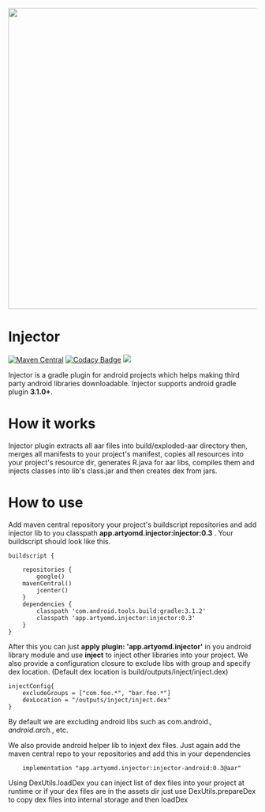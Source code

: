 <p align="center">
<img src="https://raw.githubusercontent.com/jbeguna04/Injector/master/LogoDesigns/logotype1blue.png" width=610.082 align="center">
</p>

# Injector
[![Maven Central](https://maven-badges.herokuapp.com/maven-central/app.artyomd.injector/injector/badge.svg)](https://maven-badges.herokuapp.com/maven-central/app.artyomd.injector/injector)
[![Codacy Badge](https://api.codacy.com/project/badge/Grade/f9c01ceb05ef4949a9c9869f22a5524d)](https://app.codacy.com/app/artyomd/Injector?utm_source=github.com&utm_medium=referral&utm_content=artyomd/Injector&utm_campaign=badger)
<a href='https://travis-ci.org/artyomd/Injector/builds'><img src='https://travis-ci.org/artyomd/Injector.svg?branch=master'></a>

Injector is a gradle plugin for android projects which helps making third party android libraries downloadable. Injector supports android gradle plugin **3.1.0+**.
# How it works
Injector plugin extracts all aar files into build/exploded-aar directory then, merges all manifests to your project's manifest, copies all resources into your project's resource dir, generates R.java for aar libs, compiles them and injects classes into lib's class.jar and then creates dex from jars.
# How to use
Add  maven central repository your project's buildscript repositories and add injector lib to you classpath **app.artyomd.injector:injector:0.3** . Your buildscript should look like this.
```
buildscript {

    repositories {
        google()
	mavenCentral()
        jcenter()
    }
    dependencies {
        classpath 'com.android.tools.build:gradle:3.1.2'
        classpath 'app.artyomd.injector:injector:0.3'
    }
}
```
After this you can just **apply plugin: 'app.artyomd.injector'** in you android library module and use **inject** to inject other libraries into your project. We also provide a configuration closure to exclude libs with group and specify dex location. (Default dex location is build/outputs/inject/inject.dex)
```
injectConfig{
	excludeGroups = ["com.foo.*", "bar.foo.*"]
	dexLocation = "/outputs/inject/inject.dex"
}
```
By default we are excluding android libs such as com.android.*, android.arch.*, etc.

We also provide android helper lib to injext dex files. Just again add the maven central repo to your repositories and add this in your dependencies
```
	implementation "app.artyomd.injector:injector-android:0.3@aar"
```
Using DexUtils.loadDex you can inject list of dex files into your project at runtime or if your dex files are in the assets dir just use DexUtils.prepareDex to copy dex files into internal storage and then loadDex
